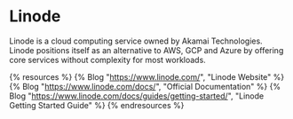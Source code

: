 # Linode

Linode is a cloud computing service owned by Akamai Technologies. Linode positions itself as an alternative to AWS, GCP and Azure by offering core services without complexity for most workloads.

{% resources %}
  {% Blog "https://www.linode.com/", "Linode Website" %}
  {% Blog "https://www.linode.com/docs/", "Official Documentation" %}
  {% Blog "https://www.linode.com/docs/guides/getting-started/", "Linode Getting Started Guide" %}
{% endresources %}
